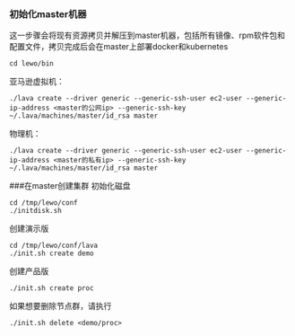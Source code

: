 ---
---
### 初始化master机器
这一步骤会将现有资源拷贝并解压到master机器，包括所有镜像、rpm软件包和配置文件，拷贝完成后会在master上部署docker和kubernetes

	cd lewo/bin

亚马逊虚拟机：

	./lava create --driver generic --generic-ssh-user ec2-user --generic-ip-address <master的公网ip> --generic-ssh-key ~/.lava/machines/master/id_rsa master
	
物理机：
	
	./lava create --driver generic --generic-ssh-user ec2-user --generic-ip-address <master的私有ip> --generic-ssh-key ~/.lava/machines/master/id_rsa master
	
###在master创建集群
初始化磁盘

	cd /tmp/lewo/conf
	./initdisk.sh
	
创建演示版

	cd /tmp/lewo/conf/lava
	./init.sh create demo
	
创建产品版

	./init.sh create proc
	
如果想要删除节点群，请执行

	./init.sh delete <demo/proc>	